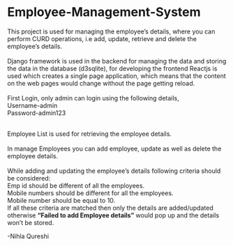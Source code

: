 # Employee-Management-System

This project is used for managing the employee’s details, where you can perform CURD operations, i.e add, update, retrieve and delete the employee’s details. 
<br/>
<br/>
Django framework is used in the backend for managing the data and storing the data in the database (d3sqlite), for developing the frontend Reactjs is used which creates a single page application, which means that the content on the web pages would change without the page getting reload. 
<br/>
<br/>
First Login, only admin can login using the following details, <br/>
Username-admin <br/>
Password-admin123 
<br/>
<br/>

 
Employee List is used for retrieving the employee details. 
<br/>
<br/>
In manage Employees you can add employee, update as well as delete the employee details. 
<br/>
<br/>
While adding and updating the employee’s details following criteria should be considered:
<br/>
Emp id should be different of all the employees.
<br/>
Mobile numbers should be different for all the employees.
<br/>
Mobile number should be equal to 10.
<br/>
If all these criteria are matched then only the details are added/updated otherwise <b> “Failed to add Employee details”</b> would pop up and the details won’t be stored. 


-Nihla Qureshi
